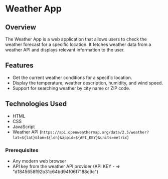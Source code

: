 # Weather App

## Overview
The Weather App is a web application that allows users to check the weather forecast for a specific location. It fetches weather data from a weather API and displays relevant information to the user.

## Features

- Get the current weather conditions for a specific location.
- Display the temperature, weather description, humidity, and wind speed.
- Support for searching weather by city name or ZIP code.

## Technologies Used

- HTML
- CSS
- JavaScript
- Weather API (`https://api.openweathermap.org/data/2.5/weather?lat=${lat}&lon=${lon}&appid=${API_KEY}&units=metric`)


### Prerequisites

- Any modern web browser
- API key from the weather API provider (API KEY - =>  "d1845658f92b31c64bd94f06f7188c9c")
